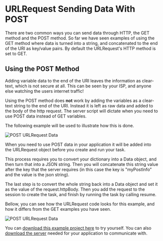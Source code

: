 # URLRequest Sending Data With POST

There are two common ways you can send data through HTTP, the GET method and the POST method.  So far we have seen examples of using the GET method where data is turned into a string, and concatenated to the end of the URI as key/value pairs.  By default the URLRequest's HTTP method is set to GET.

## Using the POST Method

Adding variable data to the end of the URI leaves the information as clear-text, which is not secure at all.  This can be seen by your ISP, and anyone else watching the users internet traffic!

Using the POST method does **not** work by adding the variables as a clear-text string to the end of the URI.  Instead it is left as raw data and added to the body of the http request.  The server script will dictate when you need to use POST data instead of GET variables.

The following example will be used to illustrate how this is done.

![POST URLRequest Data](/F2020/assets/img/PostURLRequest_1.png)

When you need to use POST data in your application it will be added into the URLRequest object before you create and run your task.

This process requires you to convert your dictionary into a Data object, and then turn that into a JSON string.  Then you will concatenate this string value after the key that the server requires (in this case the key is "myPostInfo" and the value is the json string).

The last step is to convert the whole string back into a Data object and set it as the value of the request.httpBody.  Then you add the request to the session to create the task, and finish by running the task by calling resume.

Bellow, you can see how the URLRequest code looks for this example, and how it differs from the GET examples you have seen.

![POST URLRequest Data](/F2020/assets/img/PostURLRequest_2.png)

You can [download this example project here](/F2020/assets/downloads/URLRequestSendPost.zip) to try yourself.  You can also [download the server](/F2020/assets/downloads/URLRequestSendPostServer.zip) needed for your application to communicate with.